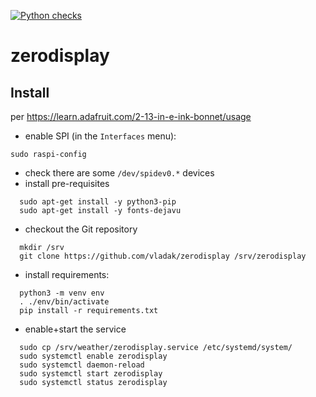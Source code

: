 [![Python checks](https://github.com/vladak/zerodisplay/actions/workflows/python-checks.yml/badge.svg)](https://github.com/vladak/zerodisplay/actions/workflows/python-checks.yml)

# zerodisplay

## Install

per https://learn.adafruit.com/2-13-in-e-ink-bonnet/usage

- enable SPI (in the `Interfaces` menu):
```
sudo raspi-config
```
- check there are some `/dev/spidev0.*` devices
- install pre-requisites
```
  sudo apt-get install -y python3-pip
  sudo apt-get install -y fonts-dejavu
```
- checkout the Git repository
```
  mkdir /srv
  git clone https://github.com/vladak/zerodisplay /srv/zerodisplay
```
- install requirements:
```
  python3 -m venv env
  . ./env/bin/activate
  pip install -r requirements.txt
```
- enable+start the service
```
  sudo cp /srv/weather/zerodisplay.service /etc/systemd/system/
  sudo systemctl enable zerodisplay
  sudo systemctl daemon-reload
  sudo systemctl start zerodisplay
  sudo systemctl status zerodisplay
```
